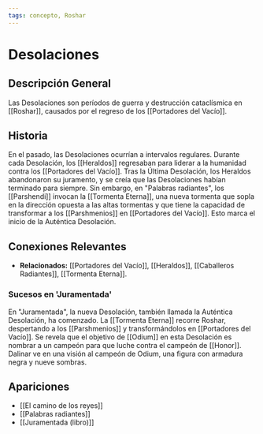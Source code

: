 ```yaml
---
tags: concepto, Roshar
---
```


# Desolaciones

## Descripción General
Las Desolaciones son períodos de guerra y destrucción cataclísmica en [[Roshar]], causados por el regreso de los [[Portadores del Vacío]].

## Historia
En el pasado, las Desolaciones ocurrían a intervalos regulares. Durante cada Desolación, los [[Heraldos]] regresaban para liderar a la humanidad contra los [[Portadores del Vacío]]. Tras la Última Desolación, los Heraldos abandonaron su juramento, y se creía que las Desolaciones habían terminado para siempre. Sin embargo, en "Palabras radiantes", los [[Parshendi]] invocan la [[Tormenta Eterna]], una nueva tormenta que sopla en la dirección opuesta a las altas tormentas y que tiene la capacidad de transformar a los [[Parshmenios]] en [[Portadores del Vacío]]. Esto marca el inicio de la Auténtica Desolación.

## Conexiones Relevantes
* **Relacionados:** [[Portadores del Vacío]], [[Heraldos]], [[Caballeros Radiantes]], [[Tormenta Eterna]].

### Sucesos en 'Juramentada'
En "Juramentada", la nueva Desolación, también llamada la Auténtica Desolación, ha comenzado. La [[Tormenta Eterna]] recorre Roshar, despertando a los [[Parshmenios]] y transformándolos en [[Portadores del Vacío]]. Se revela que el objetivo de [[Odium]] en esta Desolación es nombrar a un campeón para que luche contra el campeón de [[Honor]]. Dalinar ve en una visión al campeón de Odium, una figura con armadura negra y nueve sombras.

## Apariciones
* [[El camino de los reyes]]
* [[Palabras radiantes]]
* [[Juramentada (libro)]]